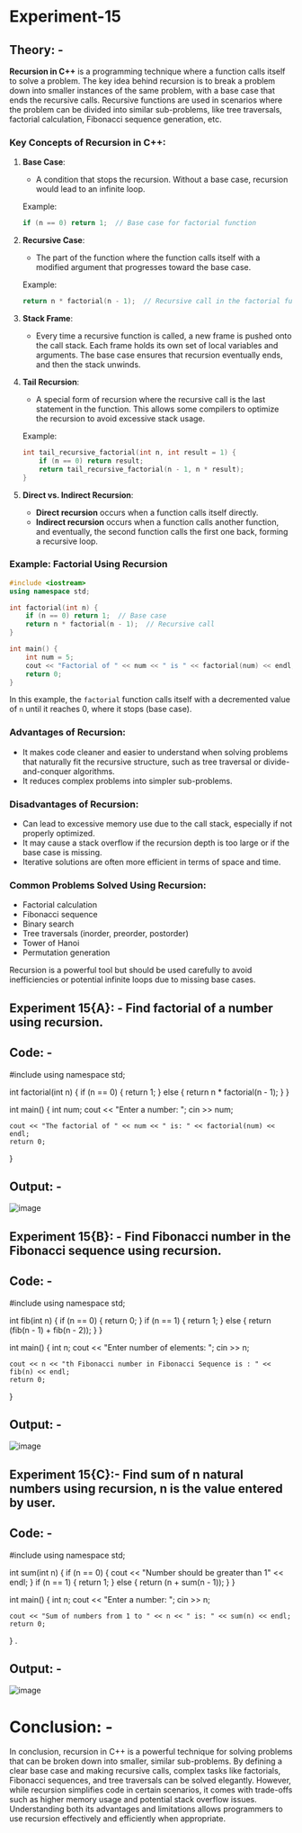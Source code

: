 # Experiment-15
## Theory: - 
**Recursion in C++** is a programming technique where a function calls itself to solve a problem. The key idea behind recursion is to break a problem down into smaller instances of the same problem, with a base case that ends the recursive calls. Recursive functions are used in scenarios where the problem can be divided into similar sub-problems, like tree traversals, factorial calculation, Fibonacci sequence generation, etc.

### Key Concepts of Recursion in C++:

1. **Base Case**: 
   - A condition that stops the recursion. Without a base case, recursion would lead to an infinite loop.
   
   Example:
   ```cpp
   if (n == 0) return 1;  // Base case for factorial function
   ```

2. **Recursive Case**: 
   - The part of the function where the function calls itself with a modified argument that progresses toward the base case.
   
   Example:
   ```cpp
   return n * factorial(n - 1);  // Recursive call in the factorial function
   ```

3. **Stack Frame**: 
   - Every time a recursive function is called, a new frame is pushed onto the call stack. Each frame holds its own set of local variables and arguments. The base case ensures that recursion eventually ends, and then the stack unwinds.

4. **Tail Recursion**: 
   - A special form of recursion where the recursive call is the last statement in the function. This allows some compilers to optimize the recursion to avoid excessive stack usage.
   
   Example:
   ```cpp
   int tail_recursive_factorial(int n, int result = 1) {
       if (n == 0) return result;
       return tail_recursive_factorial(n - 1, n * result);
   }
   ```

5. **Direct vs. Indirect Recursion**:
   - **Direct recursion** occurs when a function calls itself directly.
   - **Indirect recursion** occurs when a function calls another function, and eventually, the second function calls the first one back, forming a recursive loop.

### Example: Factorial Using Recursion
```cpp
#include <iostream>
using namespace std;

int factorial(int n) {
    if (n == 0) return 1;  // Base case
    return n * factorial(n - 1);  // Recursive call
}

int main() {
    int num = 5;
    cout << "Factorial of " << num << " is " << factorial(num) << endl;
    return 0;
}
```
In this example, the `factorial` function calls itself with a decremented value of `n` until it reaches 0, where it stops (base case).

### Advantages of Recursion:
- It makes code cleaner and easier to understand when solving problems that naturally fit the recursive structure, such as tree traversal or divide-and-conquer algorithms.
- It reduces complex problems into simpler sub-problems.

### Disadvantages of Recursion:
- Can lead to excessive memory use due to the call stack, especially if not properly optimized.
- It may cause a stack overflow if the recursion depth is too large or if the base case is missing.
- Iterative solutions are often more efficient in terms of space and time.

### Common Problems Solved Using Recursion:
- Factorial calculation
- Fibonacci sequence
- Binary search
- Tree traversals (inorder, preorder, postorder)
- Tower of Hanoi
- Permutation generation

Recursion is a powerful tool but should be used carefully to avoid inefficiencies or potential infinite loops due to missing base cases.

## Experiment 15{A}: - Find factorial of a number using recursion. 

## Code: - 

#include<iostream>
using namespace std;

int factorial(int n) {
    if (n == 0) {
        return 1;
    } else {
        return n * factorial(n - 1);
    }
}

int main() {
    int num;
    cout << "Enter a number: ";
    cin >> num;

    cout << "The factorial of " << num << " is: " << factorial(num) << endl;
    return 0;
}

## Output: - 

![image](https://github.com/user-attachments/assets/af259a74-68bc-4f19-b82a-de93748403ef)

## Experiment 15{B}: - Find Fibonacci number in the Fibonacci sequence using recursion.

## Code: - 

#include<iostream>
using namespace std;

int fib(int n) {
    if (n == 0) {
        return 0;
    }
    if (n == 1) {
        return 1;
    } else {
        return (fib(n - 1) + fib(n - 2));
    }
}

int main() {
    int n;
    cout << "Enter number of elements: ";
    cin >> n;

    cout << n << "th Fibonacci number in Fibonacci Sequence is : " << fib(n) << endl;
    return 0;
}

## Output: - 

![image](https://github.com/user-attachments/assets/d2d4135b-a94f-46d5-90a4-cc02b1531855)

## Experiment 15{C}:- Find sum of n natural numbers using recursion, n is the value entered by user.

## Code: - 

#include<iostream>
using namespace std;

int sum(int n) {
    if (n == 0) {
        cout << "Number should be greater than 1" << endl;
    }
    if (n == 1) {
        return 1;
    } else {
        return (n + sum(n - 1));
    }
}

int main() {
    int n;
    cout << "Enter a number: ";
    cin >> n;

    cout << "Sum of numbers from 1 to " << n << " is: " << sum(n) << endl;
    return 0;
}
.
## Output: - 

![image](https://github.com/user-attachments/assets/4bb66cb9-9e3a-4a43-824d-5bc0197dcd37)

# Conclusion: - 
In conclusion, recursion in C++ is a powerful technique for solving problems that can be broken down into smaller, similar sub-problems. By defining a clear base case and making recursive calls, complex tasks like factorials, Fibonacci sequences, and tree traversals can be solved elegantly. However, while recursion simplifies code in certain scenarios, it comes with trade-offs such as higher memory usage and potential stack overflow issues. Understanding both its advantages and limitations allows programmers to use recursion effectively and efficiently when appropriate.

